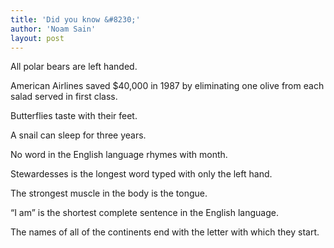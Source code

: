 ```yaml
---
title: 'Did you know &#8230;'
author: 'Noam Sain'
layout: post
---
```


All polar bears are left handed.

American Airlines saved $40,000 in 1987 by eliminating one olive from each salad served in first class.

Butterflies taste with their feet.

A snail can sleep for three years.

No word in the English language rhymes with month.

Stewardesses is the longest word typed with only the left hand.

The strongest muscle in the body is the tongue.

“I am” is the shortest complete sentence in the English language.

The names of all of the continents end with the letter with which they start.